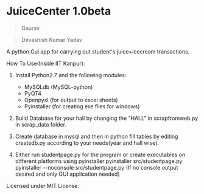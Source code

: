 JuiceCenter 1.0beta
===============
> Gaurav

> Devashish Kumar Yadav 


A python Gui app for carrying out student's juice+icecream transactions.

How To Use(Inside IIT Kanpur):

1. Install Python2.7 and the following modules:
	* MySQLdb (MySQL-python)
	* PyQT4
	* Openpyxl (for output to excel sheets)
	* Pyinstaller (for creating exe files for windows)
2. Build Database for your hall by changing the "HALL" in scrapfromweb.py in scrap_data folder.
3. Create database in mysql and then in python fill tables by editing createdb.py according to your needs(year and hall wise).

4. Either run studentpage.py for the program or create executables on different platforms using pyinstaller
	pyinstaller src/studentpage.py
	pyinstaller --noconsole src/studentpage.py (If no console output desired and only GUI application needed)

Licensed under MIT License.
